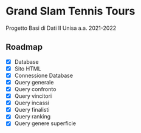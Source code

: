 # Grand Slam Tennis Tours
Progetto Basi di Dati II Unisa a.a. 2021-2022


## Roadmap

- [x] Database
- [x] Sito HTML
- [x] Connessione Database
- [x] Query generale
- [x] Query confronto
- [x] Query vincitori
- [x] Query incassi
- [x] Query finalisti
- [x] Query ranking
- [x] Query genere superficie